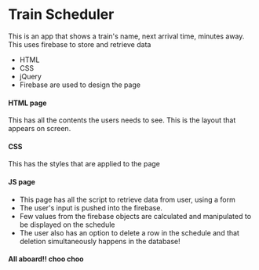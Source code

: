# Train Scheduler

This is an app  that shows a train's name, next arrival time, minutes away. This uses firebase to store and retrieve data


* HTML
* CSS
* jQuery
* Firebase
are used to design the page

#### HTML page
This has all the contents the users needs to see. This is the layout that appears on screen.

#### CSS 
This has the styles that are applied to the page


#### JS page
* This page has all the script to retrieve data from user, using a form
* The user's input is pushed into the firebase.
* Few values from the firebase objects are calculated and manipulated to be displayed on the schedule
* The user also has an option to delete a row in the schedule and that deletion simultaneously happens in the database!

#### All aboard!! choo choo 

